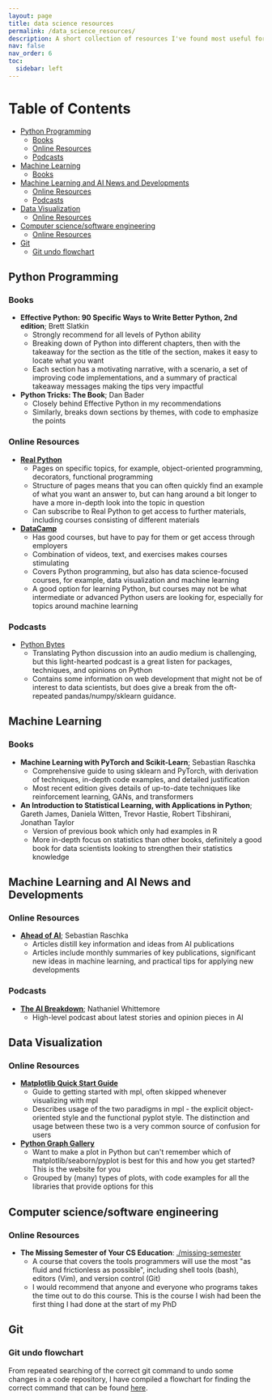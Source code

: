 ```yaml
---
layout: page
title: data science resources
permalink: /data_science_resources/
description: A short collection of resources I've found most useful for learning and revisiting python programming, machine learning, and data visualization.
nav: false
nav_order: 6
toc:
  sidebar: left
---
```


# Table of Contents

- [Python Programming](#python-programming)
  - [Books](#books)
  - [Online Resources](#online-resources)
  - [Podcasts](#podcasts)
- [Machine Learning](#machine-learning)
  - [Books](#books-1)
- [Machine Learning and AI News and Developments](#machine-learning-and-ai-news-and-developments)
  - [Online Resources](#online-resources)
  - [Podcasts](#podcasts-1)
- [Data Visualization](#data-visualization)
  - [Online Resources](#online-resources-2)
- [Computer science/software engineering](#computer-sciencesoftware-engineering)
  - [Online Resources](#online-resources-3)
- [Git](#git)
  - [Git undo flowchart](#git-undo-flowchart)

## Python Programming

### Books

- **Effective Python: 90 Specific Ways to Write Better Python, 2nd edition**; Brett Slatkin
  - Strongly recommend for all levels of Python ability
  - Breaking down of Python into different chapters, then with the takeaway for the section as the title of the section, makes it easy to locate what you want
  - Each section has a motivating narrative, with a scenario, a set of improving code implementations, and a summary of practical takeaway messages making the tips very impactful
- **Python Tricks: The Book**; Dan Bader
  - Closely behind Effective Python in my recommendations
  - Similarly, breaks down sections by themes, with code to emphasize the points

### Online Resources

- [**Real Python**](https://realpython.com/)
  - Pages on specific topics, for example, object-oriented programming, decorators, functional programming
  - Structure of pages means that you can often quickly find an example of what you want an answer to, but can hang around a bit longer to have a more in-depth look into the topic in question
  - Can subscribe to Real Python to get access to further materials, including courses consisting of different materials
- [**DataCamp**](https://www.datacamp.com/)
  - Has good courses, but have to pay for them or get access through employers
  - Combination of videos, text, and exercises makes courses stimulating
  - Covers Python programming, but also has data science-focused courses, for example, data visualization and machine learning
  - A good option for learning Python, but courses may not be what intermediate or advanced Python users are looking for, especially for topics around machine learning

### Podcasts

- [Python Bytes](https://open.spotify.com/show/5o8820UB982QGwS4GYMGx9)
  - Translating Python discussion into an audio medium is challenging, but this light-hearted podcast is a great listen for packages, techniques, and opinions on Python
  - Contains some information on web development that might not be of interest to data scientists, but does give a break from the oft-repeated pandas/numpy/sklearn guidance.

## Machine Learning

### Books

- **Machine Learning with PyTorch and Scikit-Learn**; Sebastian Raschka
  - Comprehensive guide to using sklearn and PyTorch, with derivation of techniques, in-depth code examples, and detailed justification
  - Most recent edition gives details of up-to-date techniques like reinforcement learning, GANs, and transformers
- **An Introduction to Statistical Learning, with Applications in Python**; Gareth James, Daniela Witten, Trevor Hastie, Robert Tibshirani, Jonathan Taylor
  - Version of previous book which only had examples in R
  - More in-depth focus on statistics than other books, definitely a good book for data scientists looking to strengthen their statistics knowledge

## Machine Learning and AI News and Developments

### Online Resources

- [**Ahead of AI**](https://magazine.sebastianraschka.com/); Sebastian Raschka
  - Articles distill key information and ideas from AI publications
  - Articles include monthly summaries of key publications, significant new ideas in machine learning, and practical tips for applying new developments

### Podcasts

- [**The AI Breakdown**](https://open.spotify.com/show/7gKwwMLFLc6RmjmRpbMtEO); Nathaniel Whittemore
  - High-level podcast about latest stories and opinion pieces in AI

## Data Visualization

### Online Resources

- [**Matplotlib Quick Start Guide**](https://matplotlib.org/stable/users/explain/quick_start.html)
  - Guide to getting started with mpl, often skipped whenever visualizing with mpl
  - Describes usage of the two paradigms in mpl - the explicit object-oriented style and the functional pyplot style. The distinction and usage between these two is a very common source of confusion for users
- [**Python Graph Gallery**](https://python-graph-gallery.com/)
  - Want to make a plot in Python but can't remember which of matplotlib/seaborn/pyplot is best for this and how you get started? This is the website for you
  - Grouped by (many) types of plots, with code examples for all the libraries that provide options for this

## Computer science/software engineering

### Online Resources

- **The Missing Semester of Your CS Education**: [./missing-semester](https://missing.csail.mit.edu)
  - A course that covers the tools programmers will use the most "as fluid and frictionless as possible", including shell tools (bash), editors (Vim), and version control (Git)
  - I would recommend that anyone and everyone who programs takes the time out to do this course. This is the course I wish had been the first thing I had done at the start of my PhD

## Git

### Git undo flowchart

From repeated searching of the correct git command to undo some changes in a code repository, I have compiled a flowchart for finding the correct command that can be found [here](/data_science_resources/git_undo/).
